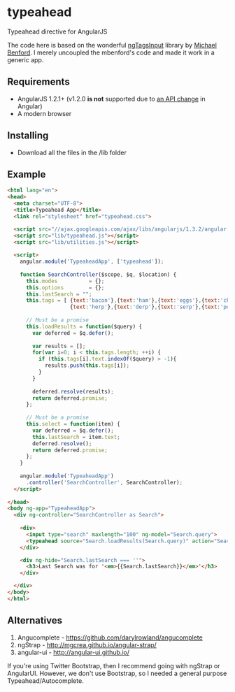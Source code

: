 typeahead
=========

Typeahead directive for AngularJS

The code here is based on the wonderful [ngTagsInput](https://github.com/mbenford/ngTagsInput) library by [Michael Benford](https://github.com/mbenford).  I merely uncoupled the mbenford's code and made it work in a generic app.

## Requirements

 - AngularJS 1.2.1+ (v1.2.0 **is not** supported due to [an API change](https://github.com/angular/angular.js/commit/90f870) in Angular)
 - A modern browser
 
## Installing

- Download all the files in the /lib folder

## Example

```html
<html lang="en">
<head>
  <meta charset="UTF-8">
  <title>Typeahead App</title>
  <link rel="stylesheet" href="typeahead.css">

  <script src="//ajax.googleapis.com/ajax/libs/angularjs/1.3.2/angular.min.js"></script>
  <script src="lib/typeahead.js"></script>
  <script src="lib/utilities.js"></script>
  
  <script>
    angular.module('TypeaheadApp', ['typeahead']);
    
    function SearchController($scope, $q, $location) {
      this.modes          = {};
      this.options        = {};
      this.lastSearch = "";
      this.tags = [ {text:'bacon'},{text:'ham'},{text:'eggs'},{text:'cheese'},{text:'onions'},{text:'chili'},{text:'ketchup'},{text:'catsup'},
                    {text:'herp'},{text:'derp'},{text:'serp'},{text:'perp'},{text:'twerp'} ];
    
      // Must be a promise
      this.loadResults = function($query) {
        var deferred = $q.defer();
    
        var results = [];
        for(var i=0; i < this.tags.length; ++i) {
          if (this.tags[i].text.indexOf($query) > -1){
            results.push(this.tags[i]);
          }
        }
    
        deferred.resolve(results);
        return deferred.promise;
      };
    
      // Must be a promise
      this.select = function(item) {
        var deferred = $q.defer();
        this.lastSearch = item.text;
        deferred.resolve();
        return deferred.promise;
      };
    }
    
    angular.module('TypeaheadApp')
      .controller('SearchController', SearchController);
  </script>
  
</head>
<body ng-app="TypeaheadApp">
  <div ng-controller="SearchController as Search">
  
    <div>
      <input type="search" maxlength="100" ng-model="Search.query">
      <typeahead source="Search.loadResults(Search.query)" action="Search.select(item)"></typeahead>
    </div>

    <div ng-hide="Search.lastSearch === ''">
      <h3>Last Search was for '<em>{{Search.lastSearch}}</em>'</h3>
    </div>

  </div>
</body>
</html>
```
## Alternatives

1. Angucomplete - https://github.com/darylrowland/angucomplete
2. ngStrap - http://mgcrea.github.io/angular-strap/
3. angular-ui - http://angular-ui.github.io/

If you're using Twitter Bootstrap, then I recommend going with ngStrap or AngularUI.  However, we don't use Bootstrap, so I needed a general purpose Typeahead/Autocomplete.

